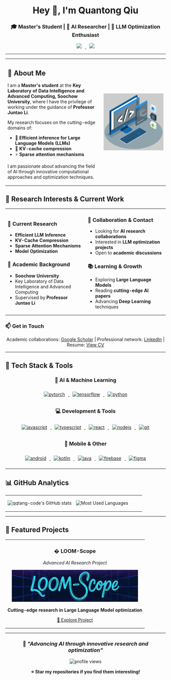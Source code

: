 <div align="center">

# Hey 👋, I'm Quantong Qiu

### 🎓 Master's Student | 🤖 AI Researcher | 🔬 LLM Optimization Enthusiast

<p align="center">
  <a href='https://scholar.google.com.hk/citations?hl=en&pli=1&user=-NrbKG0AAAAJ'>
    <img src="https://cdn.jsdelivr.net/gh/jpswalsh/academicons@1/svg/google-scholar.svg" height='30px' weight='30px' style="margin: 0 10px;">
  </a>
  <a href='https://qqtang-code.github.io'>
    <img src="https://cdn.jsdelivr.net/gh/devicons/devicon/icons/github/github-original.svg" height='30px' weight='30px' style="margin: 0 10px;">
  </a>
</p>


</div>

---

<table>
<tr>
<td width="60%">

## 🚀 About Me

I am a **Master's student** at the **Key Laboratory of Data Intelligence and Advanced Computing, Soochow University**, where I have the privilege of working under the guidance of **Professor Juntao Li**. 

My research focuses on the cutting-edge domains of:
- 🧠 **Efficient inference for Large Language Models (LLMs)**
- 💾 **KV-cache compression**
- ⚡ **Sparse attention mechanisms**

I am passionate about advancing the field of AI through innovative computational approaches and optimization techniques.

</td>
<td width="40%">

<img align="center" alt="Coding GIF" src="techstack.gif" width="100%"/>

</td>
</tr>
</table>

## 🎯 Research Interests & Current Work

<table>
<tr>
<td width="50%">

### 🔬 Current Research
- **Efficient LLM Inference** 
- **KV-Cache Compression**
- **Sparse Attention Mechanisms**
- **Model Optimization**

### 🏫 Academic Background
- **Soochow University**
- Key Laboratory of Data Intelligence and Advanced Computing
- Supervised by **Professor Juntao Li**

</td>
<td width="50%">

### 🤝 Collaboration & Contact
- Looking for **AI research collaborations**
- Interested in **LLM optimization projects**
- Open to **academic discussions**

### 📚 Learning & Growth
- Exploring **Large Language Models**
- Reading **cutting-edge AI papers**
- Advancing **Deep Learning** techniques

</td>
</tr>
</table>

### 📫 Get in Touch

<p align="center">
  Academic collaborations: <a href="https://scholar.google.com.hk/citations?hl=en&pli=1&user=-NrbKG0AAAAJ">Google Scholar</a> | 
 Professional network: <a href="https://www.linkedin.com/in/qqtang-code/">LinkedIn</a> | 
  Resume: <a href="https://drive.google.com/file/d/1ZpR5pVBTnl_Qybq7GE3MGy1SB1JehVSE/view?usp=sharing">View CV</a>
</p>

---

## 🔬 Tech Stack & Tools

<div align="center">

### 🤖 AI & Machine Learning
<p>
<a href="https://pytorch.org/" target="_blank"> <img src="https://cdn.jsdelivr.net/gh/devicons/devicon/icons/pytorch/pytorch-original.svg" alt="pytorch" width="45" height="45" style="margin: 10px;"/> </a>
<a href="https://www.tensorflow.org" target="_blank"> <img src="https://cdn.jsdelivr.net/gh/devicons/devicon/icons/tensorflow/tensorflow-original.svg" alt="tensorflow" width="45" height="45" style="margin: 10px;"/> </a>
<a href="https://www.python.org" target="_blank"> <img src="https://cdn.jsdelivr.net/gh/devicons/devicon/icons/python/python-original.svg" alt="python" width="45" height="45" style="margin: 10px;"/> </a>
</p>

### 💻 Development & Tools
<p>
<a href="https://developer.mozilla.org/en-US/docs/Web/JavaScript" target="_blank"> <img src="https://cdn.jsdelivr.net/gh/devicons/devicon/icons/javascript/javascript-original.svg" alt="javascript" width="45" height="45" style="margin: 10px;"/> </a>
<a href="https://www.typescriptlang.org/" target="_blank"> <img src="https://cdn.jsdelivr.net/gh/devicons/devicon/icons/typescript/typescript-original.svg" alt="typescript" width="45" height="45" style="margin: 10px;"/> </a>
<a href="https://reactjs.org/" target="_blank"> <img src="https://cdn.jsdelivr.net/gh/devicons/devicon/icons/react/react-original.svg" alt="react" width="45" height="45" style="margin: 10px;"/> </a>
<a href="https://nodejs.org" target="_blank"> <img src="https://cdn.jsdelivr.net/gh/devicons/devicon/icons/nodejs/nodejs-original.svg" alt="nodejs" width="45" height="45" style="margin: 10px;"/> </a>
<a href="https://git-scm.com/" target="_blank"> <img src="https://cdn.jsdelivr.net/gh/devicons/devicon/icons/git/git-original.svg" alt="git" width="45" height="45" style="margin: 10px;"/> </a>
</p>

### 📱 Mobile & Other
<p>
<a href="https://developer.android.com" target="_blank"> <img src="https://cdn.jsdelivr.net/gh/devicons/devicon/icons/android/android-original.svg" alt="android" width="45" height="45" style="margin: 10px;"/> </a>
<a href="https://kotlinlang.org" target="_blank"> <img src="https://cdn.jsdelivr.net/gh/devicons/devicon/icons/kotlin/kotlin-original.svg" alt="kotlin" width="45" height="45" style="margin: 10px;"/> </a>
<a href="https://www.java.com" target="_blank"> <img src="https://cdn.jsdelivr.net/gh/devicons/devicon/icons/java/java-original.svg" alt="java" width="45" height="45" style="margin: 10px;"/> </a>
<a href="https://firebase.google.com/" target="_blank"> <img src="https://cdn.jsdelivr.net/gh/devicons/devicon/icons/firebase/firebase-plain.svg" alt="firebase" width="45" height="45" style="margin: 10px;"/> </a>
<a href="https://www.figma.com/" target="_blank"> <img src="https://cdn.jsdelivr.net/gh/devicons/devicon/icons/figma/figma-original.svg" alt="figma" width="45" height="45" style="margin: 10px;"/> </a>
</p>

</div>

---

## 📊 GitHub Analytics

<div align="center">

<table>
<tr>
<td width="50%">

![qqtang-code's GitHub stats](https://github-readme-stats.vercel.app/api?username=qqtang-code&show_icons=true&theme=tokyonight&hide_border=true&bg_color=0D1117&title_color=00D4AA&icon_color=00D4AA&text_color=FFFFFF)

</td>
<td width="50%">

![Most Used Languages](https://github-readme-stats.vercel.app/api/top-langs/?username=qqtang-code&layout=compact&theme=tokyonight&hide_border=true&bg_color=0D1117&title_color=00D4AA&text_color=FFFFFF)

</td>
</tr>
</table>

</div>

---

## 🚀 Featured Projects

<div align="center">

<table>
<tr>
<td align="center" width="100%">

### � LOOM-Scope
*Advanced AI Research Project*

<a href="https://github.com/LCM-Lab/LOOM-Scope" target="_blank">
  <img src="projects/LOOM-Scope-logo.png" height="100" alt="LOOM-Scope"/>
</a>

**Cutting-edge research in Large Language Model optimization**

[🔗 Explore Project](https://github.com/LCM-Lab/LOOM-Scope)

</td>
</tr>
</table>

</div>

---

<div align="center">

### 💭 *"Advancing AI through innovative research and optimization"*

<img src="https://komarev.com/ghpvc/?username=qqtang-code&label=Profile%20views&color=0e75b6&style=flat" alt="profile views" />

**⭐ Star my repositories if you find them interesting!**

</div>
